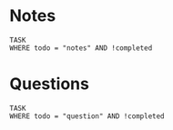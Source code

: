 # Notes
```dataview
TASK
WHERE todo = "notes" AND !completed
```
# Questions
```dataview
TASK
WHERE todo = "question" AND !completed
```